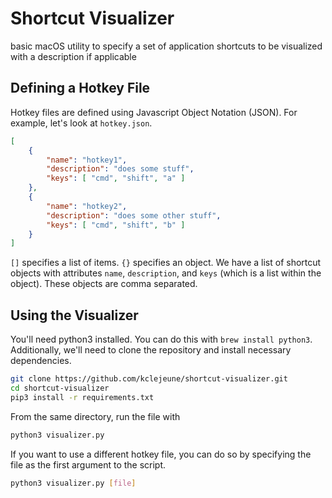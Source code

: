 # Shortcut Visualizer

basic macOS utility to specify a set of application shortcuts to be visualized with a description if applicable

## Defining a Hotkey File

Hotkey files are defined using Javascript Object Notation (JSON). For example, let's look at `hotkey.json`.

```json
[
    {
        "name": "hotkey1",
        "description": "does some stuff",
        "keys": [ "cmd", "shift", "a" ]
    },
    {
        "name": "hotkey2",
        "description": "does some other stuff",
        "keys": [ "cmd", "shift", "b" ]
    }
]
```

`[]` specifies a list of items.  `{}` specifies an object. We have a list of shortcut objects with attributes `name`, `description`, and `keys` (which is a list within the object). These objects are comma separated.

## Using the Visualizer

You'll need python3 installed. You can do this with `brew install python3`. Additionally, we'll need to clone the repository and install necessary dependencies.

```bash
git clone https://github.com/kclejeune/shortcut-visualizer.git
cd shortcut-visualizer
pip3 install -r requirements.txt
```

From the same directory, run the file with

```bash
python3 visualizer.py
```

If you want to use a different hotkey file, you can do so by specifying the file as the first argument to the script.

```bash
python3 visualizer.py [file]
```
